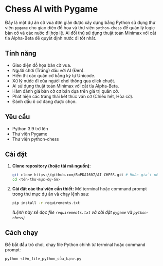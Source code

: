 # Chess AI with Pygame

Đây là một dự án cờ vua đơn giản được xây dựng bằng Python sử dụng thư viện `pygame` cho giao diện đồ họa và thư viện `python-chess` để quản lý logic bàn cờ và các nước đi hợp lệ. AI đối thủ sử dụng thuật toán Minimax với cắt tỉa Alpha-Beta để quyết định nước đi tốt nhất.

## Tính năng

* Giao diện đồ họa bàn cờ vua.
* Người chơi (Trắng) đấu với AI (Đen).
* Hiển thị các quân cờ bằng ký tự Unicode.
* Xử lý nước đi của người chơi thông qua click chuột.
* AI sử dụng thuật toán Minimax với cắt tỉa Alpha-Beta.
* Hàm đánh giá bàn cờ cơ bản dựa trên giá trị quân cờ.
* Phát hiện các trạng thái kết thúc ván cờ (Chiếu hết, Hòa cờ).
* Đánh dấu ô cờ đang được chọn.

## Yêu cầu

* Python 3.9 trở lên
* Thư viện Pygame
* Thư viện python-chess

## Cài đặt

1.  **Clone repository (hoặc tải mã nguồn):**
    ```bash
    git clone https://github.com/BoPDA1607/AI-CHESS.git # Hoặc giải nén file zip nếu bạn tải về
    cd <tên-thư-mục-dự-án>
    ```

2.  **Cài đặt các thư viện cần thiết:**
    Mở terminal hoặc command prompt trong thư mục dự án và chạy lệnh sau:
    ```bash
    pip install -r requirements.txt
    ```
    *(Lệnh này sẽ đọc file `requirements.txt` và cài đặt `pygame` và `python-chess`)*

## Cách chạy

Để bắt đầu trò chơi, chạy file Python chính từ terminal hoặc command prompt:

```bash
python <tên_file_python_của_bạn>.py
